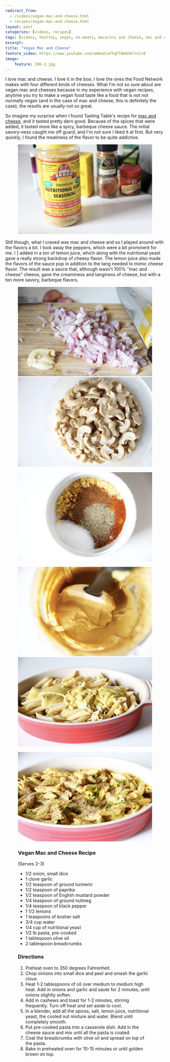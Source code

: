 ```yaml
---
redirect_from: 
  - /videos/vegan-mac-and-cheese.html
  - recipes/vegan-mac-and-cheese.html
layout: post
categories: [videos, recipes]
tags: [videos, healthy, vegan, no-meats, macaroni and cheese, mac and cheese]
excerpt: 
title: "Vegan Mac and Cheese" 
feature_video: https://www.youtube.com/embed/wFhqFTAmbhA?rel=0
image:   
    feature: 206-1.jpg
---
```


I love mac and cheese.  I love it in the box; I love the ones the Food Network makes with four different kinds of cheeses.  What I'm not so sure about are vegan mac and cheeses because in my experience with vegan recipes, anytime you try to make a vegan food taste like a food that is not not normally vegan (and in the case of mac and cheese, this is definitely the case), the results are usually not so great.

So imagine my surprise when I found Tasting Table's recipe for [mac and cheese](http://www.tastingtable.com/entry_detail/chefs_recipes/15806/Bare_Bones_Mac_N_Cheese_Recipe.htm), and it tasted pretty darn good.  Because of the spices that were added, it tasted more like a spicy, barbeque cheese sauce.  The initial savory-ness caught me off guard, and I'm not sure I liked it at first.  But very quickly, I found the meatiness of the flavor to be quite addictive.  

<figure>
    <img src="/images/206-5.jpg">
</figure>

Still though, what I craved was mac and cheese and so I played around with the flavors a bit.  I took away the peppers, which were a bit prominent for me.  I ] added in a ton of lemon juice, which along with the nutritional yeast gave a really strong backdrop of cheesy flavor.  The lemon juice also made the flavors of the sauce pop in addition to the tang needed to mimic cheese flavor.  The result was a sauce that, although wasn't 100% "mac and cheese" cheese, gave the creaminess and tanginess of cheese, but with a ton more savory, barbeque flavors.


<figure class="half">
<img src="/images/206-2.jpg">
    <img src="/images/206-3.jpg">
</figure>

<figure>
    <img src="/images/206-4.jpg">
</figure>

<figure class="half">
 <img src="/images/206-6.jpg">
<img src="/images/206-8.jpg">
</figure>

<figure>
    <img src="/images/206-9.jpg">
</figure>

<figure class="ingredients" markdown="1">

### Vegan Mac and Cheese Recipe
(Serves 2-3)

- 1/2 onion, small dice
- 1 clove garlic
- 1/2 teaspoon of ground turmeric
- 1/2 teaspoon of paprika
- 1/2 teaspoon of English mustard powder
- 1/4 teaspoon of ground nutmeg
- 1/4 teaspoon of black pepper 
- 1 1/2 lemons
- 1 teaspoons of kosher salt
- 3/4 cup water
- 1/4 cup of nutritional yeast
- 1/2 lb pasta, pre-cooked
- 1 tablespoon olive oil
- 2 tablespoon breadcrumbs

 

</figure>
<figure class="directions" markdown="1">

### Directions

1. Preheat oven to 350 degrees Fahrenheit.
2. Chop oinions into small dice and peel and smash the garlic clove.
3. Heat 1-2 tablespoons of oil over medium to medium high heat.  Add in onions and garlic and saute for 2 minutes, until onions slightly soften.
4. Add in cashews and toast for 1-2 minutes, stirring frequently.  Turn off heat and set aside to cool. 
5. In a blender, add all the spices, salt, lemon juice, nutritional yeast, the cooled nut mixture and water.  Blend until completely smooth.
6. Put pre-cooked pasta into a casserole dish.  Add in the cheese sauce and mix until all the pasta is coated.
7. Coat the breadcrumbs with olive oil and spread on top of the pasta.
8. Bake in preheated oven for 10-15 minutes or until golden brown on top.

</figure>
